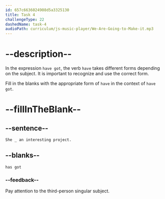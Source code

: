 ```yaml
---
id: 657c6636024908d5a3325130
title: Task 4
challengeType: 22
dashedName: task-4
audioPath: curriculum/js-music-player/We-Are-Going-to-Make-it.mp3
---
```


<!--
AUDIO REFERENCE:
MISSING
-->

# --description--

In the expression `have got`, the verb `have` takes different forms depending on the subject. It is important to recognize and use the correct form.

Fill in the blanks with the appropriate form of `have` in the context of `have got`.

# --fillInTheBlank--

## --sentence--

`She _ an interesting project.`

## --blanks--

`has got`

### --feedback--

Pay attention to the third-person singular subject.
